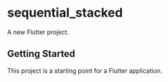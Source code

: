 # sequential_stacked

A new Flutter project.

## Getting Started

This project is a starting point for a Flutter application.
